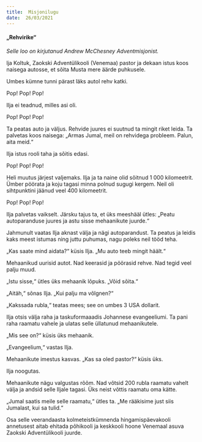 ```yaml
---
title:  Misjonilugu  
date:  26/03/2021  
---
```


#### „Rehvirike“

_Selle loo on kirjutanud Andrew McChesney Adventmisjonist._

lja Koltuk, Zaokski Adventülikooli (Venemaa) pastor ja dekaan istus koos naisega autosse, et sõita Musta mere äärde puhkusele.

Umbes kümne tunni pärast läks autol rehv katki.

Pop! Pop! Pop!

Ilja ei teadnud, milles asi oli.

Pop! Pop! Pop!

Ta peatas auto ja väljus. Rehvide juures ei suutnud ta mingit riket leida. Ta palvetas koos naisega: „Armas Jumal, meil on rehvidega probleem. Palun, aita meid.“

Ilja istus rooli taha ja sõitis edasi.

Pop! Pop! Pop!

Heli muutus järjest valjemaks. Ilja ja ta naine olid sõitnud 1 000 kilomeetrit. Ümber pöörata ja koju tagasi minna polnud sugugi kergem. Neil oli sihtpunktini jäänud veel 400 kilomeetrit.

Pop! Pop! Pop!

Ilja palvetas vaikselt. Järsku tajus ta, et üks meeshääl ütles: „Peatu autoparanduse juures ja astu sisse mehaanikute juurde.“

Jahmunult vaatas Ilja aknast välja ja nägi autoparandust. Ta peatus ja leidis kaks meest istumas ning juttu puhumas, nagu poleks neil tööd teha.

„Kas saate mind aidata?“ küsis Ilja. „Mu auto teeb mingit häält.“

Mehaanikud uurisid autot. Nad keerasid ja pöörasid rehve. Nad tegid veel palju muud.

„Istu sisse,“ ütles üks mehaanik lõpuks. „Võid sõita.“

„Aitäh,“ sõnas Ilja. „Kui palju ma võlgnen?“

„Kakssada rubla,“ teatas mees; see on umbes 3 USA dollarit.

Ilja otsis välja raha ja taskuformaaadis Johannese evangeeliumi. Ta pani raha raamatu vahele ja ulatas selle üllatunud mehaanikutele.

„Mis see on?“ küsis üks mehaanik.

„Evangeelium,“ vastas Ilja.

Mehaanikute imestus kasvas. „Kas sa oled pastor?“ küsis üks.

Ilja noogutas.

Mehaanikute nägu valgustas rõõm. Nad võtsid 200 rubla raamatu vahelt välja ja andsid selle Iljale tagasi. Üks neist võttis raamatu oma kätte.

„Jumal saatis meile selle raamatu,“ ütles ta. „Me rääkisime just siis Jumalast, kui sa tulid.“

Osa selle veerandaasta kolmeteistkümnenda hingamispäevakooli annetusest aitab ehitada põhikooli ja keskkooli hoone Venemaal asuva Zaokski Adventülikooli juurde.